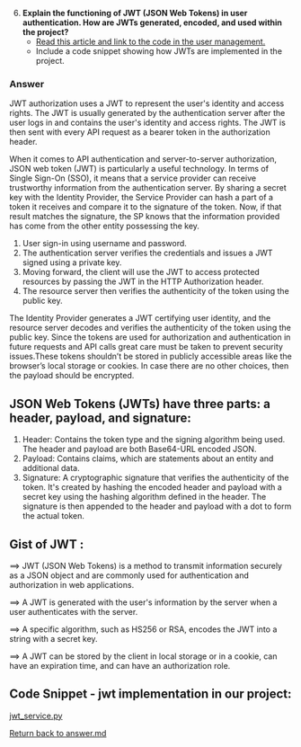 
6. **Explain the functioning of JWT (JSON Web Tokens) in user authentication. How are JWTs generated, encoded, and used within the project?**
   - [Read this article and link to the code in the user management.](https://supertokens.com/blog/what-is-jwt)
   - Include a code snippet showing how JWTs are implemented in the project.

### Answer
JWT authorization uses a JWT to represent the user's identity and access rights. The JWT is usually generated by the authentication server after the user logs in and contains the user's identity and access rights. The JWT is then sent with every API request as a bearer token in the authorization header.

When it comes to API authentication and server-to-server authorization, JSON web token (JWT) is particularly a useful technology. In terms of Single Sign-On (SSO), it means that a service provider can receive trustworthy information from the authentication server.
By sharing a secret key with the Identity Provider, the Service Provider can hash a part of a token it receives and compare it to the signature of the token. Now, if that result matches the signature, the SP knows that the information provided has come from the other entity possessing the key.

1) User sign-in using username and password.
2) The authentication server verifies the credentials and issues a JWT signed using a private key.
3) Moving forward, the client will use the JWT to access protected resources by passing the JWT in the HTTP Authorization header.
4) The resource server then verifies the authenticity of the token using the public key.

The Identity Provider generates a JWT certifying user identity, and the resource server decodes and verifies the authenticity of the token using the public key. Since the tokens are used for authorization and authentication in future requests and API calls great care must be taken to prevent security issues.These tokens shouldn’t be stored in publicly accessible areas like the browser’s local storage or cookies. In case there are no other choices, then the payload should be encrypted.

## JSON Web Tokens (JWTs) have three parts: a header, payload, and signature:
1) Header: Contains the token type and the signing algorithm being used. The header and payload are both Base64-URL encoded JSON.
2) Payload: Contains claims, which are statements about an entity and additional data.
3) Signature: A cryptographic signature that verifies the authenticity of the token. It's created by hashing the encoded header and payload with a secret key using the hashing algorithm defined in the header. The signature is then appended to the header and payload with a dot to form the actual token.

## Gist of JWT :
==> JWT (JSON Web Tokens) is a method to transmit information securely as a JSON object and are commonly used for authentication and authorization in web applications.

==> A JWT is generated with the user's information by the server when a user authenticates with the server.

==> A specific algorithm, such as HS256 or RSA, encodes the JWT into a string with a secret key.

==> A JWT can be stored by the client in local storage or in a cookie, can have an expiration time, and can have an authorization role.


## Code Snippet - jwt implementation in our project:
[jwt_service.py](/app/services/jwt_service.py)

[Return back to answer.md](/answer.md)
